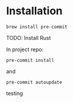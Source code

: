 # Installation

`brew install pre-commit`

TODO: Install Rust

In project repo:

`pre-commit install`

and

`pre-commit autoupdate`

testing
